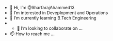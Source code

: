 - 👋 Hi, I’m @SharfarajAhammed13
- 👀 I’m interested in Deveplopment and Operations
- 🌱 I’m currently learning B.Tech Engineering
- - 💞️ I’m looking to collaborate on ...
- 📫 How to reach me ...

<!---
SharfarajAhammed13/SharfarajAhammed13 is a ✨ special ✨ repository because its `README.md` (this file) appears on your GitHub profile.
You can click the Preview link to take a look at your changes.
--->
